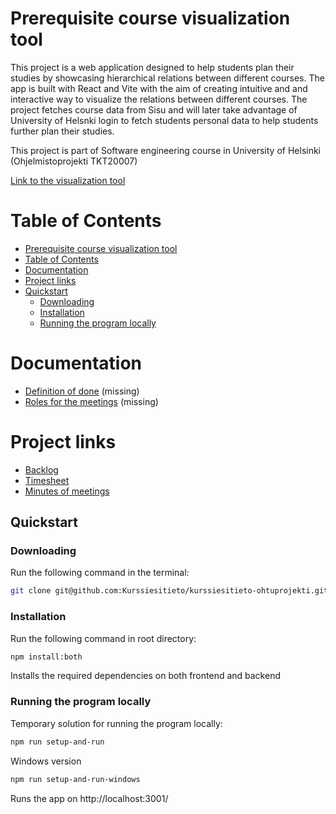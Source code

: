 # Prerequisite course visualization tool

This project is a web application designed to help students plan their studies by showcasing hierarchical relations between different courses. The app is built with React and Vite with the aim of creating intuitive and and interactive way to visualize the relations between different courses. The project fetches course data from Sisu and will later take advantage of University of Helsnki login to fetch students personal data to help students further plan their studies. 

This project is part of Software engineering course in University of Helsinki (Ohjelmistoprojekti TKT20007)

[Link to the visualization tool](https://kurssiesitieto-staging-ohtuprojekti-staging.apps.ocp-test-0.k8s.it.helsinki.fi/)

# Table of Contents
- [Prerequisite course visualization tool](#prerequisite-course-visualization-tool)
- [Table of Contents](#table-of-contents)
- [Documentation](#documentation)
- [Project links](#project-links)
- [Quickstart](#quickstart)
  - [Downloading](#downloading)
  - [Installation](#installation)
  - [Running the program locally](#running-the-program-locally)

# Documentation
- [Definition of done]() (missing)
- [Roles for the meetings]() (missing)

# Project links
- [Backlog](https://github.com/orgs/Kurssiesitieto/projects/2)
- [Timesheet](https://docs.google.com/spreadsheets/d/1vvUljnH17TXNOLkz6lFW4YPMWOk6QO8IYzd4c9X_hcw/edit?pli=1#gid=743230294)
- [Minutes of meetings](https://docs.google.com/document/d/1A4zktb7WFrGRmWjNVpEVrwNugz81jrLSElKPRzv5qXw/edit)

## Quickstart

### Downloading
Run the following command in the terminal:
```bash
git clone git@github.com:Kurssiesitieto/kurssiesitieto-ohtuprojekti.git
```
### Installation
Run the following command in root directory:

```bash
npm install:both
```
Installs the required dependencies on both frontend and backend

### Running the program locally

Temporary solution for running the program locally:

```bash
npm run setup-and-run
```

Windows version

```bash
npm run setup-and-run-windows
```

Runs the app on http://localhost:3001/

